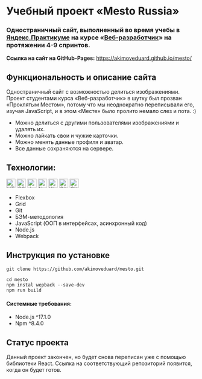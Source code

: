 # Учебный проект «Mesto Russia»

### Одностраничный сайт, выполненный во время учебы в [Яндекс.Практикуме](https://practicum.yandex.ru) на курсе **«[Веб-разработчик](https://practicum.yandex.ru/web/)»** на протяжении 4-9 спринтов.

**Ссылка на сайт на GitHub-Pages:** https://akimoveduard.github.io/mesto/

## Функциональность и описание сайта
Одностраничный сайт с возможностью делиться изображениями. Проект студентами курса «Веб-разработчик» в шутку был прозван «Проклятым Местом», потому что мы неоднократно переписывали его, изучая JavaScript, и в этом «Месте» было пролито немало слез и пота. :)

* Можно делиться с другими пользователями изображениями и удалять их.
* Можно лайкать свои и чужие карточки.
* Можно менять данные профиля и аватар.
* Все данные сохраняются на сервере.

## Технологии:
<p><img src="https://img.shields.io/badge/html5-%23E34F26.svg" height="24" alt="HTML5"> <img src="https://img.shields.io/badge/css3-%231572B6.svg" height="24" alt="CSS3"> <img src="https://img.shields.io/badge/javascript-%23323330.svg" height="24" alt="JavaScript"> <img src="https://img.shields.io/badge/node.js-6DA55F" height="24" alt="Node.js"> <img src="https://img.shields.io/badge/webpack-%238DD6F9.svg" height="24" alt="Webpack"> <img src="https://img.shields.io/badge/git-%23F05033.svg" height="24" alt="Git"> <img src="https://img.shields.io/badge/github-%23121011.svg" height="24" alt="GitHub"></p>

* Flexbox
* Grid
* Git
* БЭМ-методология
* JavaScript (ООП в интерфейсах, асинхронный код)
* Node.js
* Webpack

## Инструкция по установке
```
git clone https://github.com/akimoveduard/mesto.git

cd mesto
npm instal wepback --save-dev
npm run build
```
#### Системные требования:
* Node.js ^17.1.0
* Npm ^8.4.0

## Статус проекта
Данный проект закончен, но будет снова переписан уже с помощью библиотеки React. Ссылка на соответствующий репозиторий появится, когда он будет готов.

